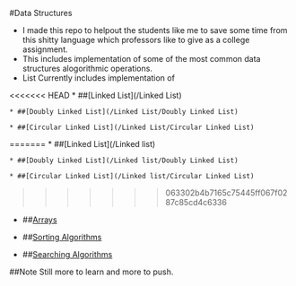 #Data Structures 

* I made this repo to helpout the students like me to save some time from this shitty language which professors like to
give as a college assignment.
* This includes implementation of some of the most common data structures alogorithmic operations.
* List Currently includes implementation of  


<<<<<<< HEAD
	* ##[Linked List](/Linked List)
	 
	* ##[Doubly Linked List](/Linked List/Doubly Linked List)
	
	* ##[Circular Linked List](/Linked List/Circular Linked List)
=======
	* ##[Linked List](/Linked list)
	 
	* ##[Doubly Linked List](/Linked list/Doubly Linked List)
	
	* ##[Circular Linked List](/Linked list/Circular Linked List)
>>>>>>> 063302b4b7165c75445ff067f0287c85cd4c6336

  * ##[Arrays](/Arrays)
  
  * ##[Sorting Algorithms](/Sorting)
  
  * ##[Searching Algorithms](/Searching)
  
##Note
Still more to learn and more to push.
